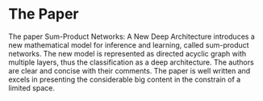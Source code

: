 # The Paper

The paper Sum-Product Networks: A New Deep Architecture introduces a new mathematical model for inference and learning, called sum-product networks. The new model is represented as directed acyclic graph with multiple layers, thus the classification as a deep architecture. The authors are clear and concise with their comments. The paper is well written and excels in presenting the considerable big content in the constrain of a limited space.
